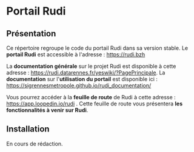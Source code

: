 # Portail Rudi

## Présentation

Ce répertoire regroupe le code du portail Rudi dans sa version stable.
Le **portail Rudi** est accessible à l'adresse : https://rudi.bzh

La **documentation générale** sur le projet Rudi est disponible à cette
adresse : https://rudi.datarennes.fr/yeswiki/?PagePrincipale.
La **documentation** sur l'**utilisation du portail** est disponible
ici : https://sigrennesmetropole.github.io/rudi_documentation/

Vous pourrez accéder à la **feuille de route** de Rudi à cette adresse :  https://app.loopedin.io/rudi . Cette feuille de route vous présentera **les fonctionnalités à venir sur Rudi**.
## Installation

En cours de rédaction.
